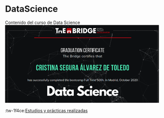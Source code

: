# DataScience
Contenido del curso de Data Science
[![Bootcamp Data Science](https://github.com/CristiDatas/DataScience/blob/master/others/git_images/Diploma.png "Bootcamp Data Science")](https://www.thebridge.tech/bootcamps/bootcamp-data-science/#programa "Bootcamp Data Science")

:tw-1f4ce:[Estudios y prácticas realizadas](https://github.com/CristiDatas/DataScience/blob/master/others/Diploma%20-%20Cristina%20Segura.pdf)
